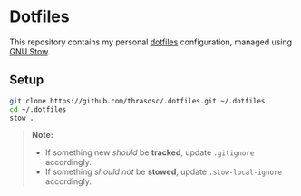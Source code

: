# Dotfiles

This repository contains my personal [dotfiles](https://wiki.archlinux.org/title/Dotfiles) configuration, managed using [GNU Stow](https://www.gnu.org/software/stow/).

## Setup

```bash
git clone https://github.com/thrasosc/.dotfiles.git ~/.dotfiles
cd ~/.dotfiles
stow .
```
> **Note:**
> - If something new *should* be **tracked**, update `.gitignore` accordingly.
> - If something *should not* be **stowed**, update `.stow-local-ignore` accordingly.
